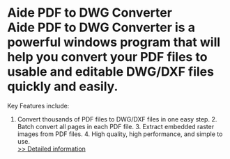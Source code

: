 # Aide PDF to DWG Converter<br />Aide PDF to DWG Converter is a powerful windows program that will help you convert your PDF files to usable and editable DWG/DXF files quickly and easily.
Key Features include:
1. Convert thousands of PDF files to DWG/DXF files in one easy step. 2. Batch convert all pages in each PDF file. 3. Extract embedded raster images from PDF files. 4. High quality, high performance, and simple to use.<br />[>> Detailed information](https://secure.shareit.com/shareit/product.html?productid=300035473&affiliateid=200057808)